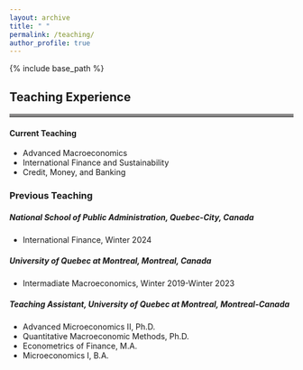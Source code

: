 ```yaml
---
layout: archive
title: " "
permalink: /teaching/
author_profile: true
---
```


{% include base_path %}
## Teaching Experience
<hr style="border-top: 5px solid #8c8b8b; width:100%;">

#### Current Teaching
* Advanced Macroeconomics
* International Finance and Sustainability
* Credit, Money, and Banking


### Previous Teaching
##### National School of Public Administration, Quebec-City, Canada
* International Finance, Winter 2024

##### University of Quebec at Montreal, Montreal, Canada
* Intermadiate Macroeconomics, Winter 2019-Winter 2023 


##### Teaching Assistant, University of Quebec at Montreal, Montreal-Canada
* Advanced Microeconomics II, Ph.D. 
* Quantitative Macroeconomic Methods, Ph.D. 
* Econometrics of Finance, M.A. 
* Microeconomics I, B.A. 

<!-- <hr style="border-top: 2px solid #8c8b8b; width:100%;"> -->

<!-- <a href="http://avoumatsodo.github.io/files/teaching_statement.pdf" target="_blank">Teaching Statement</a> -->

<!-- <a href="http://avoumatsodo.github.io/files/teaching_evaluation.pdf" target="_blank">Teaching Evaluations</a> -->







